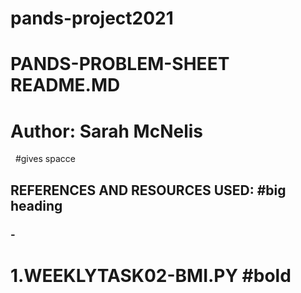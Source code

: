 # pands-project2021

# PANDS-PROBLEM-SHEET README.MD
# Author: Sarah McNelis  

&nbsp; #gives spacce

## **REFERENCES AND RESOURCES USED:** #big heading 
### - 
# 1.**WEEKLYTASK02-BMI.PY** #bold